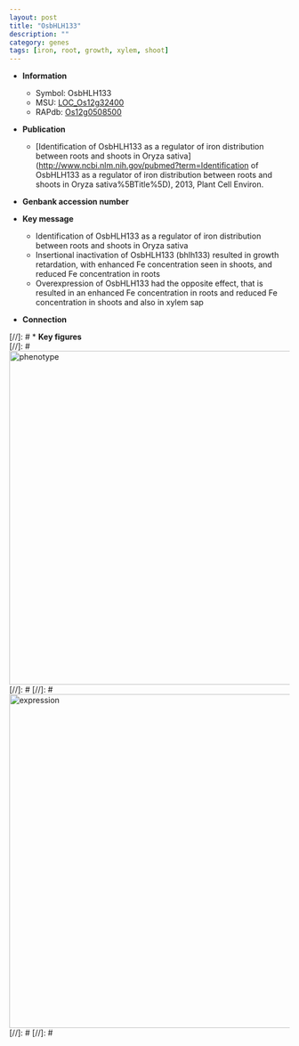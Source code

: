 ```yaml
---
layout: post
title: "OsbHLH133"
description: ""
category: genes
tags: [iron, root, growth, xylem, shoot]
---
```


* **Information**  
    + Symbol: OsbHLH133  
    + MSU: [LOC_Os12g32400](http://rice.plantbiology.msu.edu/cgi-bin/ORF_infopage.cgi?orf=LOC_Os12g32400)  
    + RAPdb: [Os12g0508500](http://rapdb.dna.affrc.go.jp/viewer/gbrowse_details/irgsp1?name=Os12g0508500)  

* **Publication**  
    + [Identification of OsbHLH133 as a regulator of iron distribution between roots and shoots in Oryza sativa](http://www.ncbi.nlm.nih.gov/pubmed?term=Identification of OsbHLH133 as a regulator of iron distribution between roots and shoots in Oryza sativa%5BTitle%5D), 2013, Plant Cell Environ.

* **Genbank accession number**  

* **Key message**  
    + Identification of OsbHLH133 as a regulator of iron distribution between roots and shoots in Oryza sativa
    + Insertional inactivation of OsbHLH133 (bhlh133) resulted in growth retardation, with enhanced Fe concentration seen in shoots, and reduced Fe concentration in roots
    + Overexpression of OsbHLH133 had the opposite effect, that is resulted in an enhanced Fe concentration in roots and reduced Fe concentration in shoots and also in xylem sap

* **Connection**  

[//]: # * **Key figures**  
[//]: # <img src="http://funRiceGenes.github.io/images/OsbHLH133.pheno.png" alt="phenotype"  style="width: 600px;"/>
[//]: # 
[//]: # <img src="http://funRiceGenes.github.io/images/OsbHLH133.exp.png" alt="expression"  style="width: 600px;"/>
[//]: # 
[//]: # 
